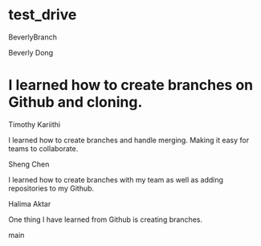 # test_drive
BeverlyBranch
 
Beverly Dong

I learned how to create branches on Github and cloning.
=======

Timothy Kariithi 

I learned how to create branches and handle merging. Making it easy for teams to collaborate.


Sheng Chen

I learned how to create branches with my team as well as adding repositories to my Github.

Halima Aktar

One thing I have learned from Github is creating branches.

main
